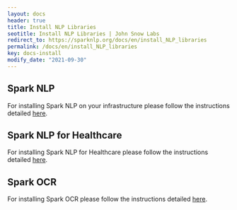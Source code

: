 ```yaml
---
layout: docs
header: true
title: Install NLP Libraries
seotitle: Install NLP Libraries | John Snow Labs
redirect_to: https://sparknlp.org/docs/en/install_NLP_libraries
permalink: /docs/en/install_NLP_libraries
key: docs-install
modify_date: "2021-09-30"
---
```


## Spark NLP

For installing Spark NLP on your infrastructure please follow the instructions detailed [here](/docs/en/install). 

## Spark NLP for Healthcare

For installing Spark NLP for Healthcare please follow the instructions detailed [here](/docs/en/licensed_install#install-healthcare-nlp).

## Spark OCR

For installing Spark OCR please follow the instructions detailed [here](/docs/en/ocr_install).




